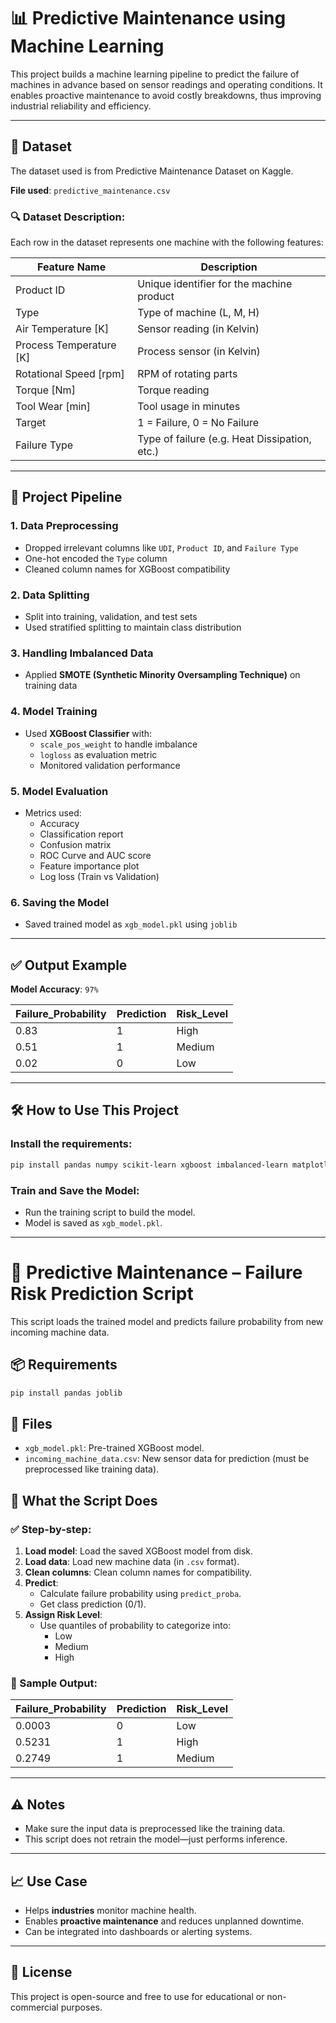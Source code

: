 # 📊 Predictive Maintenance using Machine Learning

This project builds a machine learning pipeline to predict the failure of machines in advance based on sensor readings and operating conditions. It enables proactive maintenance to avoid costly breakdowns, thus improving industrial reliability and efficiency.

---

## 📁 Dataset

The dataset used is from Predictive Maintenance Dataset on Kaggle.

**File used**: `predictive_maintenance.csv`

### 🔍 Dataset Description:

Each row in the dataset represents one machine with the following features:

| Feature Name             | Description                                           |
|--------------------------|-------------------------------------------------------|
| Product ID              | Unique identifier for the machine product             |
| Type                    | Type of machine (L, M, H)                              |
| Air Temperature [K]     | Sensor reading (in Kelvin)                            |
| Process Temperature [K] | Process sensor (in Kelvin)                            |
| Rotational Speed [rpm]  | RPM of rotating parts                                 |
| Torque [Nm]             | Torque reading                                        |
| Tool Wear [min]         | Tool usage in minutes                                 |
| Target                  | 1 = Failure, 0 = No Failure                            |
| Failure Type            | Type of failure (e.g. Heat Dissipation, etc.)         |

---

## 🚀 Project Pipeline

### 1. Data Preprocessing
- Dropped irrelevant columns like `UDI`, `Product ID`, and `Failure Type`
- One-hot encoded the `Type` column
- Cleaned column names for XGBoost compatibility

### 2. Data Splitting
- Split into training, validation, and test sets
- Used stratified splitting to maintain class distribution

### 3. Handling Imbalanced Data
- Applied **SMOTE (Synthetic Minority Oversampling Technique)** on training data

### 4. Model Training
- Used **XGBoost Classifier** with:
  - `scale_pos_weight` to handle imbalance
  - `logloss` as evaluation metric
  - Monitored validation performance

### 5. Model Evaluation
- Metrics used:
  - Accuracy
  - Classification report
  - Confusion matrix
  - ROC Curve and AUC score
  - Feature importance plot
  - Log loss (Train vs Validation)

### 6. Saving the Model
- Saved trained model as `xgb_model.pkl` using `joblib`

---

## ✅ Output Example

**Model Accuracy**: `97%`

| Failure_Probability | Prediction | Risk_Level |
|---------------------|------------|------------|
| 0.83                | 1          | High       |
| 0.51                | 1          | Medium     |
| 0.02                | 0          | Low        |

---

## 🛠 How to Use This Project

### Install the requirements:
```bash
pip install pandas numpy scikit-learn xgboost imbalanced-learn matplotlib seaborn shap joblib
```

### Train and Save the Model:
- Run the training script to build the model.
- Model is saved as `xgb_model.pkl`.

---

# 🔧 Predictive Maintenance – Failure Risk Prediction Script

This script loads the trained model and predicts failure probability from new incoming machine data.

## 📦 Requirements
```bash
pip install pandas joblib
```

## 📂 Files
- `xgb_model.pkl`: Pre-trained XGBoost model.
- `incoming_machine_data.csv`: New sensor data for prediction (must be preprocessed like training data).

## 🧠 What the Script Does

### ✅ Step-by-step:
1. **Load model**: Load the saved XGBoost model from disk.
2. **Load data**: Load new machine data (in `.csv` format).
3. **Clean columns**: Clean column names for compatibility.
4. **Predict**:
   - Calculate failure probability using `predict_proba`.
   - Get class prediction (0/1).
5. **Assign Risk Level**:
   - Use quantiles of probability to categorize into:
     - Low
     - Medium
     - High

### 🧪 Sample Output:
| Failure_Probability | Prediction | Risk_Level |
|---------------------|------------|------------|
| 0.0003              | 0          | Low        |
| 0.5231              | 1          | High       |
| 0.2749              | 1          | Medium     |

---

## ⚠️ Notes
- Make sure the input data is preprocessed like the training data.
- This script does not retrain the model—just performs inference.

---

## 📈 Use Case
- Helps **industries** monitor machine health.
- Enables **proactive maintenance** and reduces unplanned downtime.
- Can be integrated into dashboards or alerting systems.

---

## 📄 License

This project is open-source and free to use for educational or non-commercial purposes.

